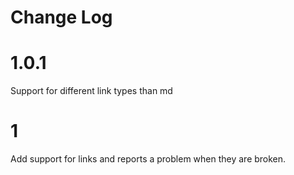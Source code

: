 # Change Log

# 1.0.1
Support for different link types than md

# 1
Add support for links and reports a problem when they are broken.